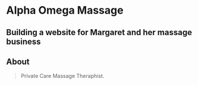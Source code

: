 # Alpha Omega Massage

## Building a website for Margaret and her massage business

## About
>Private Care Massage Theraphist.
